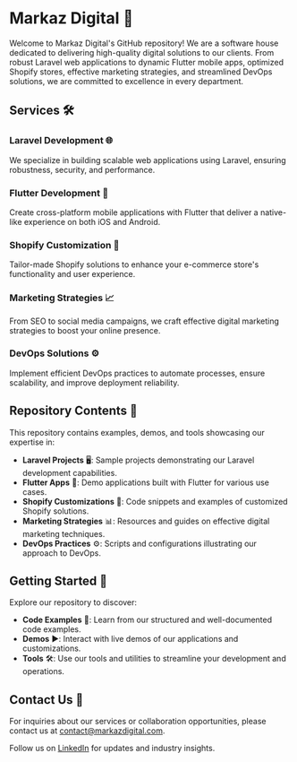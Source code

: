 # Markaz Digital 🚀

Welcome to Markaz Digital's GitHub repository! We are a software house dedicated to delivering high-quality digital solutions to our clients. From robust Laravel web applications to dynamic Flutter mobile apps, optimized Shopify stores, effective marketing strategies, and streamlined DevOps solutions, we are committed to excellence in every department.

## Services 🛠️

### Laravel Development 🌐
We specialize in building scalable web applications using Laravel, ensuring robustness, security, and performance.

### Flutter Development 📱
Create cross-platform mobile applications with Flutter that deliver a native-like experience on both iOS and Android.

### Shopify Customization 🛒
Tailor-made Shopify solutions to enhance your e-commerce store's functionality and user experience.

### Marketing Strategies 📈
From SEO to social media campaigns, we craft effective digital marketing strategies to boost your online presence.

### DevOps Solutions ⚙️
Implement efficient DevOps practices to automate processes, ensure scalability, and improve deployment reliability.

## Repository Contents 📂

This repository contains examples, demos, and tools showcasing our expertise in:

- **Laravel Projects** 🖥️: Sample projects demonstrating our Laravel development capabilities.
- **Flutter Apps** 📱: Demo applications built with Flutter for various use cases.
- **Shopify Customizations** 🛒: Code snippets and examples of customized Shopify solutions.
- **Marketing Strategies** 📊: Resources and guides on effective digital marketing techniques.
- **DevOps Practices** ⚙️: Scripts and configurations illustrating our approach to DevOps.

## Getting Started 🚀

Explore our repository to discover:

- **Code Examples** 📝: Learn from our structured and well-documented code examples.
- **Demos** ▶️: Interact with live demos of our applications and customizations.
- **Tools** 🛠️: Use our tools and utilities to streamline your development and operations.

## Contact Us 📧

For inquiries about our services or collaboration opportunities, please contact us at [contact@markazdigital.com](mailto:contact@markazdigital.com).

Follow us on [LinkedIn](https://www.linkedin.com/markazdigital) for updates and industry insights.
